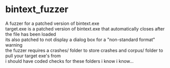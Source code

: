 # bintext_fuzzer
A fuzzer for a patched version of bintext.exe\
target.exe is a patched version of bintext.exe that automatically closes after the file has been loaded\
its also patched to not display a dialog box for a "non-standard format" warning\
the fuzzer requires a crashes/ folder to store crashes and corpus/ folder to pull your target exe's from\
i should have coded checks for these folders i know i know...
